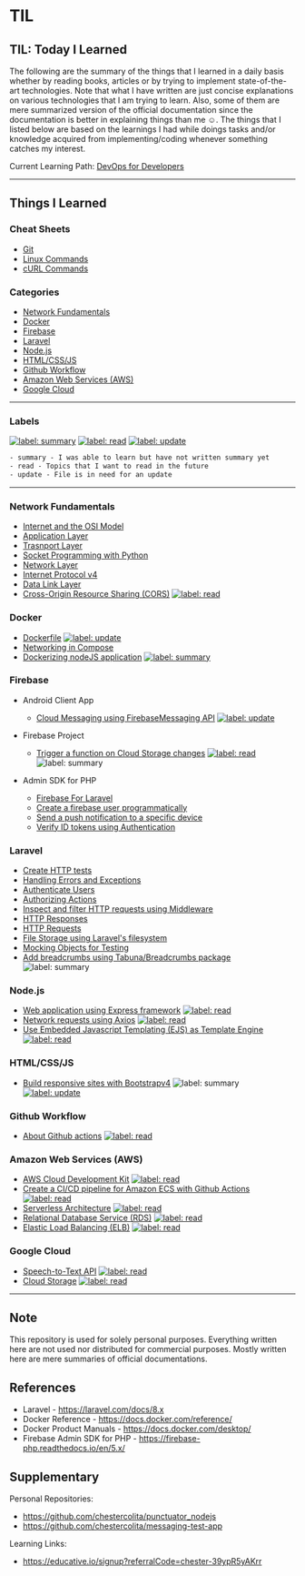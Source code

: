 # TIL

## TIL: Today I Learned

The following are the summary of the things that I learned in a daily basis whether by reading books, articles or by trying to implement state-of-the-art technologies. Note that what I have written are just concise explanations on various technologies that I am trying to learn. Also, some of them are mere summarized version of the official documentation since the documentation is better in explaining things than me :relaxed:. The things that I listed below are based on the learnings I had while doings tasks and/or knowledge acquired from implementing/coding whenever something catches my interest.

Current Learning Path: [DevOps for Developers](learning_path/devops.md)

---

## Things I Learned

### Cheat Sheets

- [Git](cheat_sheets/git.md)
- [Linux Commands](cheat_sheets/linux.md)
- [cURL Commands](cheat_sheets/curl.md)

### Categories

- [Network Fundamentals](#network-fundamentals)
- [Docker](#docker)
- [Firebase](#firebase)
- [Laravel](#laravel)
- [Node.js](#nodejs)
- [HTML/CSS/JS](#htmlcssjs)
- [Github Workflow](#github-workflow)
- [Amazon Web Services (AWS)](#amazon-web-services-aws)
- [Google Cloud](#google-cloud)

---

### Labels

[![label: summary][~summary]][summary]
[![label: read][~read]][read]
[![label: update][~update]][update]

```txt
- summary - I was able to learn but have not written summary yet
- read - Topics that I want to read in the future
- update - File is in need for an update
```

---

### Network Fundamentals

- [Internet and the OSI Model](network_fundamentals/internet.md)
- [Application Layer](network_fundamentals/application-layer.md)
- [Trasnport Layer](network_fundamentals/transport-layer.md)
- [Socket Programming with Python](network_fundamentals/socket-programming.md)
- [Network Layer](network_fundamentals/network-layer.md)
- [Internet Protocol v4](network_fundamentals/ipv4.md)
- [Data Link Layer](network_fundamentals/data-link-layer.md)
- [Cross-Origin Resource Sharing (CORS)](network_fundamentals/cors.md) [![label: read][~read]][read]

### Docker

- [Dockerfile](docker/dockerfile-entries.md) [![label: update][~update]][update]
- [Networking in Compose](docker/networking-in-compose.md)
- [Dockerizing nodeJS application](docker/dockerizing-nodejs.md) [![label: summary][~summary]][summary]

### Firebase

- Android Client App
  - [Cloud Messaging using FirebaseMessaging API](firebase/android_client/messaging.md) [![label: update][~update]][update]

- Firebase Project
  - [Trigger a function on Cloud Storage changes](firebase/firebase_project/cloud_functions/cloud-storage-triggers.md) [![label: read][~read]][read] ![label: summary][~summary]

- Admin SDK for PHP
  - [Firebase For Laravel](firebase/laravel_server/firebase-for-laravel.md)
  - [Create a firebase user programmatically](firebase/laravel_server/create-user.md)
  - [Send a push notification to a specific device](firebase/laravel_server/cloud-messaging.md)
  - [Verify ID tokens using Authentication](firebase/laravel_server/authentication.md)

### Laravel

- [Create HTTP tests](laravel/http-test.md)
- [Handling Errors and Exceptions](laravel/error-handling.md)
- [Authenticate Users](laravel/authentication.md)
- [Authorizing Actions](laravel/authorization.md)
- [Inspect and filter HTTP requests using Middleware](laravel/middleware.md)
- [HTTP Responses](laravel/http-response.md)
- [HTTP Requests](laravel/http-request.md)
- [File Storage using Laravel's filesystem](laravel/file-storage.md)
- [Mocking Objects for Testing](laravel/mocking.md)
- [Add breadcrumbs using Tabuna/Breadcrumbs package](laravel/tabuna-breadcrumbs.md) ![label: summary][~summary]

### Node.js

- [Web application using Express framework](nodejs/express.md) [![label: read][~read]][read]
- [Network requests using Axios](nodejs/axios.md) [![label: read][~read]][read]
- [Use Embedded Javascript Templating (EJS) as Template Engine](node/ejs.md) [![label: read][~read]][read]

### HTML/CSS/JS

- [Build responsive sites with Bootstrapv4](html_css_js/bootstrap.md) ![label: summary][~summary] [![label: update][~update]][update]

### Github Workflow

- [About Github actions](github_workflow/github-actions.md) [![label: read][~read]][read]

### Amazon Web Services (AWS)

- [AWS Cloud Development Kit](aws/cdk.md) [![label: read][~read]][read]
- [Create a CI/CD pipeline for Amazon ECS with Github Actions](aws/ecs.md) [![label: read][~read]][read]
- [Serverless Architecture](aws/serverless.md) [![label: read][~read]][read]
- [Relational Database Service (RDS)](aws/rds.md) [![label: read][~read]][read]
- [Elastic Load Balancing (ELB)](aws/elb.md) [![label: read][~read]][read]

### Google Cloud

- [Speech-to-Text API](google_cloud/speech-to-text.md) [![label: read][~read]][read]
- [Cloud Storage](google_cloud/cloud-storage.md) [![label: read][~read]][read]

---

## Note

This repository is used for solely personal purposes. Everything written here are not used nor distributed for commercial purposes. Mostly written here are mere summaries of official documentations.

## References

- Laravel - <https://laravel.com/docs/8.x>
- Docker Reference - <https://docs.docker.com/reference/>
- Docker Product Manuals - <https://docs.docker.com/desktop/>
- Firebase Admin SDK for PHP - <https://firebase-php.readthedocs.io/en/5.x/>

## Supplementary

Personal Repositories:

- <https://github.com/chestercolita/punctuator_nodejs>
- <https://github.com/chestercolita/messaging-test-app>

Learning Links:

- <https://educative.io/signup?referralCode=chester-39ypR5yAKrr>

[~read]: https://img.shields.io/github/labels/chestercolita/til/read
[read]: https://github.com/chestercolita/til/labels/read
[~summary]: https://img.shields.io/github/labels/chestercolita/til/summary
[summary]: https://github.com/chestercolita/til/labels/summary
[~update]: https://img.shields.io/github/labels/chestercolita/til/update
[update]: https://github.com/chestercolita/til/labels/update
